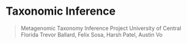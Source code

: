 # Taxonomic Inference
> Metagenomic Taxonomy Inference Project
 University of Central Florida
 Trevor Ballard, Felix Sosa, Harsh Patel, Austin Vo
